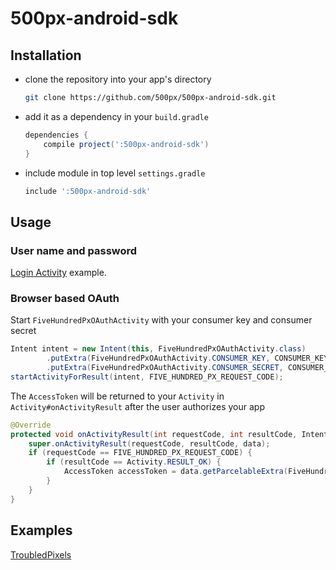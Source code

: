 500px-android-sdk
=================


Installation
------------

- clone the repository into your app's directory
    ```bash
    git clone https://github.com/500px/500px-android-sdk.git
    ```

- add it as a dependency in your `build.gradle`
    ```groovy
    dependencies {
        compile project(':500px-android-sdk')
    }
    ```

- include module in top level `settings.gradle`
    ```groovy
    include ':500px-android-sdk'
    ```

Usage
-----
### User name and password

[Login Activity](https://gist.github.com/3625085) example.

### Browser based OAuth

Start `FiveHundredPxOAuthActivity` with your consumer key and consumer secret

```java
Intent intent = new Intent(this, FiveHundredPxOAuthActivity.class)
        .putExtra(FiveHundredPxOAuthActivity.CONSUMER_KEY, CONSUMER_KEY)
        .putExtra(FiveHundredPxOAuthActivity.CONSUMER_SECRET, CONSUMER_SECRET);
startActivityForResult(intent, FIVE_HUNDRED_PX_REQUEST_CODE);
```

The `AccessToken` will be returned to your `Activity` in `Activity#onActivityResult`
after the user authorizes your app

```java
@Override
protected void onActivityResult(int requestCode, int resultCode, Intent data) {
    super.onActivityResult(requestCode, resultCode, data);
    if (requestCode == FIVE_HUNDRED_PX_REQUEST_CODE) {
        if (resultCode == Activity.RESULT_OK) {
            AccessToken accessToken = data.getParcelableExtra(FiveHundredPxOAuthActivity.ACCESS_TOKEN);
        }
    }
}
```

Examples
--------
[TroubledPixels](https://github.com/arthurnn/TroubledPixels)
